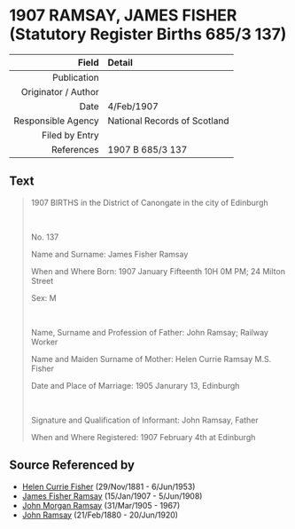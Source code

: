 ﻿---
layout: page
permalink: /sources/s77488621
---

# 1907 RAMSAY, JAMES FISHER (Statutory Register Births 685/3 137)

Field | Detail
---:|:---
Publication | 
Originator / Author | 
Date | 4/Feb/1907
Responsible Agency | National Records of Scotland
Filed by Entry | 
References | 1907 B 685/3 137

## Text

> 1907 BIRTHS in the District of Canongate in the city of Edinburgh
>
> <br/>
>
> No. 137
>
> Name and Surname: James Fisher Ramsay
>
> When and Where Born: 1907 January Fifteenth 10H 0M PM; 24 Milton Street
>
> Sex: M
>
> <br/>
>
> Name, Surname and Profession of Father: John Ramsay; Railway Worker
>
> Name and Maiden Surname of Mother: Helen Currie Ramsay M.S. Fisher
>
> Date and Place of Marriage: 1905 Janurary 13, Edinburgh
>
> <br/>
>
> Signature and Qualification of Informant: John Ramsay, Father
>
> When and Where Registered: 1907 February 4th at Edinburgh
>

## Source Referenced by

* [Helen Currie Fisher](../people/@18426904@-helen-currie-fisher-b1881-11-29-d1953-6-6.md) (29/Nov/1881 - 6/Jun/1953)
* [James Fisher Ramsay](../people/@58012424@-james-fisher-ramsay-b1907-1-15-d1908-6-5.md) (15/Jan/1907 - 5/Jun/1908)
* [John Morgan Ramsay](../people/@55070438@-john-morgan-ramsay-b1905-3-31-d1967.md) (31/Mar/1905 - 1967)
* [John Ramsay](../people/@64225415@-john-ramsay-b1880-2-21-d1920-6-20.md) (21/Feb/1880 - 20/Jun/1920)
